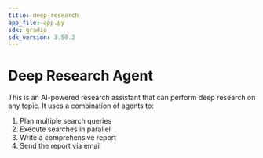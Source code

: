 ```yaml
---
title: deep-research
app_file: app.py
sdk: gradio
sdk_version: 3.50.2
---
```


# Deep Research Agent

This is an AI-powered research assistant that can perform deep research on any topic. It uses a combination of agents to:

1. Plan multiple search queries
2. Execute searches in parallel
3. Write a comprehensive report
4. Send the report via email